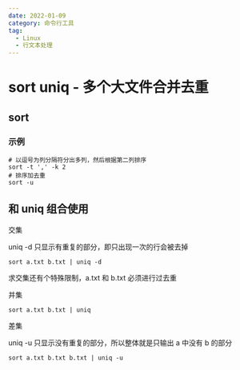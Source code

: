 ```yaml
---
date: 2022-01-09
category: 命令行工具
tag:
  - Linux
  - 行文本处理
---
```


# sort uniq - 多个大文件合并去重

## sort

### 示例
```shell
# 以逗号为列分隔符分出多列，然后根据第二列排序
sort -t ',' -k 2
# 排序加去重
sort -u
```

## 和 uniq 组合使用

交集

uniq -d 只显示有重复的部分，即只出现一次的行会被去掉
```shell
sort a.txt b.txt | uniq -d
```
求交集还有个特殊限制，a.txt 和 b.txt 必须进行过去重

并集
```shell
sort a.txt b.txt | uniq
```

差集

uniq -u 只显示没有重复的部分，所以整体就是只输出 a 中没有 b 的部分
```shell
sort a.txt b.txt b.txt | uniq -u
```
